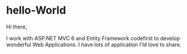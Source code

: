 # hello-World

Hi there,

I work with ASP.NET MVC 6 and Entity Framework codefirst to develop wonderful Web Applications.
I have lots of application I'ld love to share.
